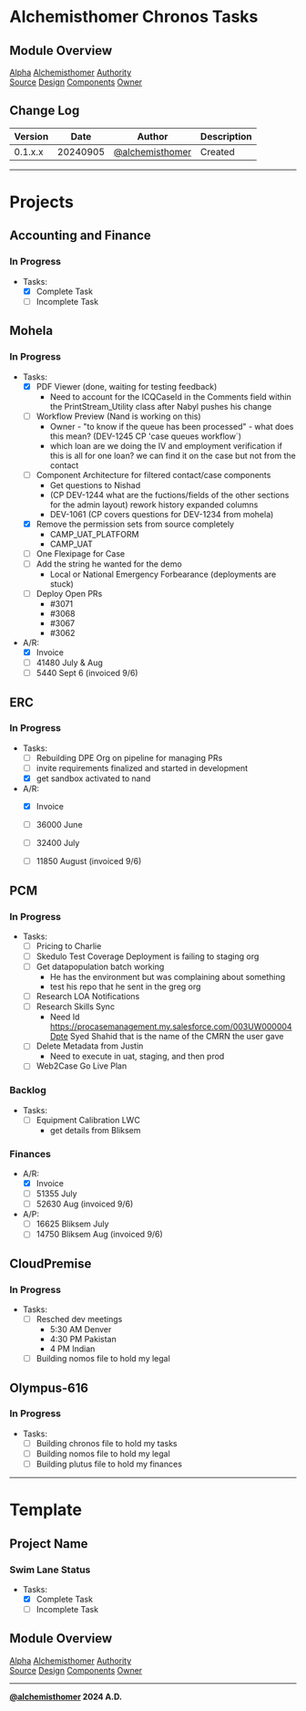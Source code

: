 # Alchemisthomer Chronos Tasks

## Module Overview
[Alpha](../../../README.md)
[Alchemisthomer](../README.md)
[Authority](../../zeus/zeus.components.md)  
[Source](../alchemisthomer.source.md)
[Design](../alchemisthomer.design.md)
[Components](../alchemisthomer.components.md)
[Owner](https://github.com/alchemisthomer)

## Change Log

| Version   | Date       | Author                                                   | Description   |
|-----------|------------|----------------------------------------------------------|---------------|
| 0.1.x.x   | 20240905   | [@alchemisthomer](https://github.com/alchemisthomer)     | Created       

---

# Projects

## Accounting and Finance
### In Progress
- Tasks:
    - [x] Complete Task
    - [ ] Incomplete Task

## Mohela
### In Progress
- Tasks:
    - [x] PDF Viewer (done, waiting for testing feedback)
        - Need to account for the ICQCaseId in the Comments field within the PrintStream_Utility class after Nabyl pushes his change
    - [ ] Workflow Preview (Nand is working on this)
        - Owner - "to know if the queue has been processed" - what does this mean? (DEV-1245 CP 'case queues workflow`)
        - which loan are we doing the IV and employment verification if this is all for one loan?  we can find it on the case but not from the contact
    - [ ] Component Architecture for filtered contact/case components
        - Get questions to Nishad
        - (CP DEV-1244 what are the fuctions/fields of the other sections for the admin layout)
            rework history
            expanded columns
        - DEV-1061 (CP covers questions for DEV-1234 from mohela)
    - [x] Remove the permission sets from source completely
        - CAMP_UAT_PLATFORM
        - CAMP_UAT
    - [ ] One Flexipage for Case
    - [ ] Add the string he wanted for the demo
        - Local or National Emergency Forbearance (deployments are stuck)
    - [ ] Deploy Open PRs
        - #3071
        - #3068
        - #3067
        - #3062
- A/R:
    - [x] Invoice
    - [ ] 41480 July & Aug
    - [ ] 5440 Sept 6 (invoiced 9/6)

## ERC
### In Progress
- Tasks:
    - [ ] Rebuilding DPE Org on pipeline for managing PRs
    - [ ] invite requirements finalized and started in development
    - [x] get sandbox activated to nand
- A/R:
    - [x] Invoice
    - [ ] 36000 June
    - [ ] 32400 July
    - [ ] 11850 August (invoiced 9/6)


## PCM
### In Progress
- Tasks:
    - [ ] Pricing to Charlie
    - [ ] Skedulo Test Coverage Deployment is failing to staging org
    - [ ] Get datapopulation batch working
        - He has the environment but was complaining about something
        - test his repo that he sent in the greg org
    - [ ] Research LOA Notifications
    - [ ] Research Skills Sync
        - Need Id https://procasemanagement.my.salesforce.com/003UW000004Dpte
        Syed Shahid that is the name of the CMRN the user gave
    - [ ] Delete Metadata from Justin
        - Need to execute in uat, staging, and then prod
    - [ ] Web2Case Go Live Plan
### Backlog
- Tasks:
    - [ ] Equipment Calibration LWC
        - get details from Bliksem
### Finances
- A/R:
    - [x] Invoice
    - [ ] 51355 July
    - [ ] 52630 Aug (invoiced 9/6)
- A/P:
    - [ ] 16625 Bliksem July
    - [ ] 14750 Bliksem Aug (invoiced 9/6)

## CloudPremise
### In Progress
- Tasks:
    - [ ] Resched dev meetings
        - 5:30 AM Denver
        - 4:30 PM Pakistan
        - 4 PM Indian
    - [ ] Building nomos file to hold my legal

## Olympus-616
### In Progress
- Tasks:
    - [ ] Building chronos file to hold my tasks
    - [ ] Building nomos file to hold my legal
    - [ ] Building plutus file to hold my finances

---
# Template
## Project Name
### Swim Lane Status
- Tasks:
    - [x] Complete Task
    - [ ] Incomplete Task

## Module Overview
[Alpha](../../../README.md)
[Alchemisthomer](../README.md)
[Authority](../../zeus/zeus.components.md)  
[Source](../alchemisthomer.source.md)
[Design](../alchemisthomer.design.md)
[Components](../alchemisthomer.components.md)
[Owner](https://github.com/alchemisthomer)

***
**[@alchemisthomer](https://github.com/alchemisthomer)
2024 A.D.**